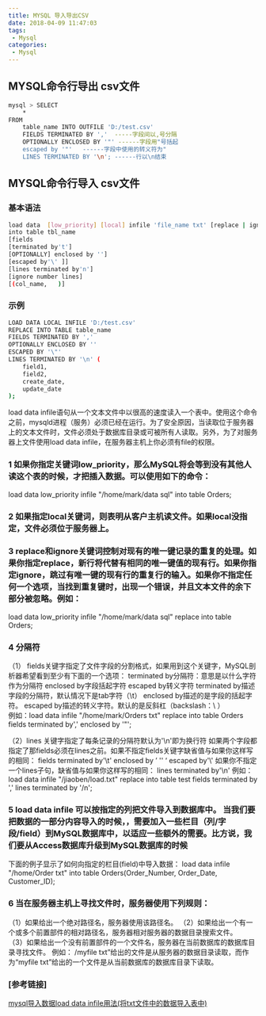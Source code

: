 ```yaml
---
title: MYSQL 导入导出CSV
date: 2018-04-09 11:47:03
tags:
 - Mysql
categories:
 - Mysql
---
```

## MYSQL命令行导出 csv文件

``` bash
mysql > SELECT
	*
FROM
	table_name INTO OUTFILE 'D:/test.csv' 
	FIELDS TERMINATED BY ','  -----字段间以,号分隔
	OPTIONALLY ENCLOSED BY '"' ------字段用"号括起
	escaped by '"'   ------字段中使用的转义符为"
	LINES TERMINATED BY '\n'; ------行以\n结束

```

## MYSQL命令行导入 csv文件
### 基本语法

``` bash
load data  [low_priority] [local] infile 'file_name txt' [replace | ignore]
into table tbl_name
[fields
[terminated by't']
[OPTIONALLY] enclosed by '']
[escaped by'\' ]]
[lines terminated by'n']
[ignore number lines]
[(col_name,   )]
```

### 示例

``` bash
LOAD DATA LOCAL INFILE 'D:/test.csv' 
REPLACE INTO TABLE table_name 
FIELDS TERMINATED BY ',' 
OPTIONALLY ENCLOSED BY '' 
ESCAPED BY '\"' 
LINES TERMINATED BY '\n' (
    field1,
	field2,
    create_date,
    update_date
);
```
load data infile语句从一个文本文件中以很高的速度读入一个表中。使用这个命令之前，mysqld进程（服务）必须已经在运行。为了安全原因，当读取位于服务器上的文本文件时，文件必须处于数据库目录或可被所有人读取。另外，为了对服务器上文件使用load data infile，在服务器主机上你必须有file的权限。

### 1  如果你指定关键词low_priority，那么MySQL将会等到没有其他人读这个表的时候，才把插入数据。可以使用如下的命令： 
load data  low_priority infile "/home/mark/data sql" into table Orders;
 
### 2  如果指定local关键词，则表明从客户主机读文件。如果local没指定，文件必须位于服务器上。
 
### 3  replace和ignore关键词控制对现有的唯一键记录的重复的处理。如果你指定replace，新行将代替有相同的唯一键值的现有行。如果你指定ignore，跳过有唯一键的现有行的重复行的输入。如果你不指定任何一个选项，当找到重复键时，出现一个错误，并且文本文件的余下部分被忽略。例如：
load data  low_priority infile "/home/mark/data sql" replace into table Orders;
 
### 4 分隔符

（1） fields关键字指定了文件字段的分割格式，如果用到这个关键字，MySQL剖析器希望看到至少有下面的一个选项： 
terminated by分隔符：意思是以什么字符作为分隔符
enclosed by字段括起字符
escaped by转义字符
terminated by描述字段的分隔符，默认情况下是tab字符（\t） 
enclosed by描述的是字段的括起字符。
escaped by描述的转义字符。默认的是反斜杠（backslash：\ ）  
例如：load data infile "/home/mark/Orders txt" replace into table Orders fields terminated by',' enclosed by '"';

（2）lines 关键字指定了每条记录的分隔符默认为'\n'即为换行符
如果两个字段都指定了那fields必须在lines之前。如果不指定fields关键字缺省值与如果你这样写的相同： fields terminated by'\t' enclosed by ’ '' ‘ escaped by'\\'
如果你不指定一个lines子句，缺省值与如果你这样写的相同： lines terminated by'\n'
例如：load data infile "/jiaoben/load.txt" replace into table test fields terminated by ',' lines terminated by '/n';

### 5  load data infile 可以按指定的列把文件导入到数据库中。 当我们要把数据的一部分内容导入的时候，，需要加入一些栏目（列/字段/field）到MySQL数据库中，以适应一些额外的需要。比方说，我们要从Access数据库升级到MySQL数据库的时候
下面的例子显示了如何向指定的栏目(field)中导入数据： 
load data infile "/home/Order txt" into table Orders(Order_Number, Order_Date, Customer_ID);

### 6  当在服务器主机上寻找文件时，服务器使用下列规则： 
（1）如果给出一个绝对路径名，服务器使用该路径名。 
（2）如果给出一个有一个或多个前置部件的相对路径名，服务器相对服务器的数据目录搜索文件。  
（3）如果给出一个没有前置部件的一个文件名，服务器在当前数据库的数据库目录寻找文件。 
例如： /myfile txt”给出的文件是从服务器的数据目录读取，而作为“myfile txt”给出的一个文件是从当前数据库的数据库目录下读取。



 ### [参考链接]
 [mysql导入数据load data infile用法(将txt文件中的数据导入表中)](https://blog.csdn.net/u014082714/article/details/53173975)
	

